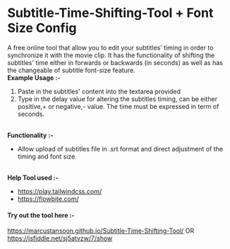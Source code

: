 # Subtitle-Time-Shifting-Tool + Font Size Config
A free online tool that allow you to edit your subtitles' timing in order to synchronize it with the movie clip. It has the functionality of shifting the subtitles' time either in forwards or backwards (in seconds) as well as has the changeable of subtitle font-size feature.
<br>**Example Usage :-**
1. Paste in the subtitles' content into the textarea provided
2. Type in the delay value for altering the subtitles timing, can be either positive,+ or negative,- value. The time must be expressed in term of seconds.

<br>**Functionality :-**
- Allow upload of subtitles file in .srt format and direct adjustment of the timing and font size

<br>**Help Tool used :-**
- https://play.tailwindcss.com/ 
- https://flowbite.com/
#### Try out the tool here :-
https://marcustansoon.github.io/Subtitle-Time-Shifting-Tool/
OR
https://jsfiddle.net/sj5atvzw/7/show
